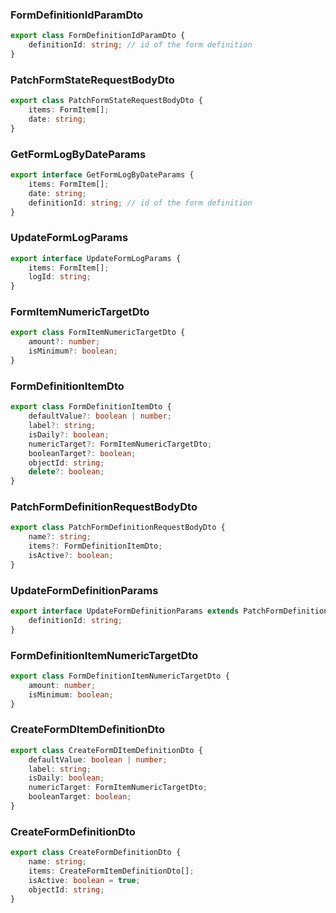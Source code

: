 ### FormDefinitionIdParamDto

```ts
export class FormDefinitionIdParamDto {
	definitionId: string; // id of the form definition
}
```

### PatchFormStateRequestBodyDto

```ts
export class PatchFormStateRequestBodyDto {
	items: FormItem[];
	date: string;
}
```

### GetFormLogByDateParams

```ts
export interface GetFormLogByDateParams {
	items: FormItem[];
	date: string;
	definitionId: string; // id of the form definition
}
```

### UpdateFormLogParams

```ts
export interface UpdateFormLogParams {
	items: FormItem[];
	logId: string;
}
```

### FormItemNumericTargetDto

```ts
export class FormItemNumericTargetDto {
	amount?: number;
	isMinimum?: boolean;
}
```

### FormDefinitionItemDto

```ts
export class FormDefinitionItemDto {
	defaultValue?: boolean | number;
	label?: string;
	isDaily?: boolean;
	numericTarget?: FormItemNumericTargetDto;
	booleanTarget?: boolean;
	objectId: string;
	delete?: boolean;
}
```

### PatchFormDefinitionRequestBodyDto

```ts
export class PatchFormDefinitionRequestBodyDto {
	name?: string;
	items?: FormDefinitionItemDto;
	isActive?: boolean;
}
```

### UpdateFormDefinitionParams

```ts
export interface UpdateFormDefinitionParams extends PatchFormDefinitionRequestBodyDto {
	definitionId: string;
}
```

### FormDefinitionItemNumericTargetDto

```ts
export class FormDefinitionItemNumericTargetDto {
	amount: number;
	isMinimum: boolean;
}
```

### CreateFormDItemDefinitionDto

```ts
export class CreateFormDItemDefinitionDto {
	defaultValue: boolean | number;
	label: string;
	isDaily: boolean;
	numericTarget: FormItemNumericTargetDto;
	booleanTarget: boolean;
}
```

### CreateFormDefinitionDto

```ts
export class CreateFormDefinitionDto {
	name: string;
	items: CreateFormItemDefinitionDto[];
	isActive: boolean = true;
	objectId: string;
}
```
